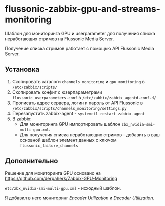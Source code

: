# flussonic-zabbix-gpu-and-streams-monitoring

Шаблон для мониторинга GPU и userparameter для получения списка неработающих стримов на Flussonic Media Server.

Получение списка стримов работает с помощью API Flussonic Media Server.

## Установка

1. Скопировать каталоги `channels_monitoring` и `gpu_monitoring` в `/etc/zabbix/scripts/`
2. Скопировать конфиг с юзерпараметрами `flussonic_userparameters.conf` в `/etc/zabbix/zabbix_agentd.conf.d/`
3. Прописать адрес сервера, логин и пароль от API Flussonic в `/etc/zabbix/scripts/channels_monitoring/settings.py`
4. Перезапустить zabbix-agent - `systemctl restart zabbix-agent`
5. В zabbix:
   * Для мониторинга GPU импортировать шаблон `zbx_nvidia-smi-multi-gpu.xml`.
   * Для получения списка неработающих стримов - добавить в ваш основной шаблон элемент данных с ключом `flussonic_failure_channels`

## Дополнительно

Решение для мониторинга GPU основано на https://github.com/derpaherk/Zabbix-GPU-Monitoring

`etc/zbx_nvidia-smi-multi-gpu.xml` - исходный шаблон.

Я добавил в него мониторинг *Encoder Utilization* и *Decoder Utilization*.

